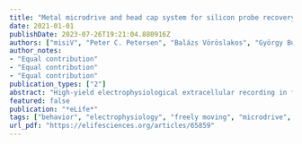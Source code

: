```yaml
---
title: "Metal microdrive and head cap system for silicon probe recovery in freely moving rodent"
date: 2021-01-01
publishDate: 2023-07-26T19:21:04.880916Z
authors: ["misiV", "Peter C. Petersen", "Balázs Vöröslakos", "György Buzsáki"]
author_notes:
- "Equal contribution"
- "Equal contribution"
- "Equal contribution"
publication_types: ["2"]
abstract: "High-yield electrophysiological extracellular recording in freely moving rodents provides a unique window into the temporal dynamics of neural circuits. Recording from unrestrained animals is critical to investigate brain activity during natural behaviors. The use and implantation of high-channel-count silicon probes represent the largest cost and experimental complexity associated with such recordings making a recoverable and reusable system desirable. To address this, we have designed and tested a novel 3D printed head-gear system for freely moving mice and rats. The system consists of a recoverable microdrive printed in stainless steel and a plastic head cap system, allowing researchers to reuse the silicon probes with ease, decreasing the effective cost, and the experimental effort and complexity. The cap designs are modular and provide structural protection and electrical shielding to the implanted hardware and electronics. We provide detailed procedural instructions allowing researchers to adapt and flexibly modify the head-gear system."
featured: false
publication: "*eLife*"
tags: ["behavior", "electrophysiology", "freely moving", "microdrive", "mouse", "neuroscience", "rat", "silicon probe"]
url_pdf: "https://elifesciences.org/articles/65859"
---
```


